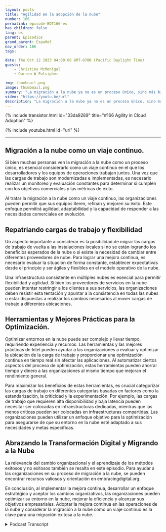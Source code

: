 ```yaml
---
layout: posts
title: "Agilidad en la adopción de la nube"
number: 166
permalink: episode-EDT166-es
has_children: false
lang: es
parent: Episodios
grand_parent: Español
nav_order: 166
tags:

date: Thu Oct 12 2023 04:00:00 GMT-0700 (Pacific Daylight Time)
guests:
    - Christine McMonigal
    - Darren W Pulsipher

img: thumbnail.png
image: thumbnail.png
summary: "La migración a la nube ya no es un proceso único, sino más bien un viaje continuo que requiere una evaluación, monitoreo y ajuste constantes para alcanzar los objetivos empresariales. En este episodio de nuestro podcast, el anfitrión Darren Pulsipher habla con la invitada Christine McMonigal sobre la importancia de adoptar la mejora continua en las operaciones en la nube."
video: "https://youtu.be/url"
description: "La migración a la nube ya no es un proceso único, sino más bien un viaje continuo que requiere una evaluación, monitoreo y ajuste constantes para alcanzar los objetivos empresariales. En este episodio de nuestro podcast, el anfitrión Darren Pulsipher habla con la invitada Christine McMonigal sobre la importancia de adoptar la mejora continua en las operaciones en la nube."
---
```


<div>
{% include transistor.html id="33da9289" title="#166 Agility in Cloud Adoption" %}

{% include youtube.html id="url" %}
</div>

---

## Migración a la nube como un viaje continuo.

Si bien muchas personas ven la migración a la nube como un proceso único, es esencial considerarlo como un viaje continuo en el que los desarrolladores y los equipos de operaciones trabajan juntos. Una vez que las cargas de trabajo son modernizadas e implementadas, es necesario realizar un monitoreo y evaluación constantes para determinar si cumplen con los objetivos comerciales y las métricas de éxito.

Al tratar la migración a la nube como un viaje continuo, las organizaciones pueden permitir que sus equipos iteren, refinan y mejoren su éxito. Este enfoque permitirá agilidad, adaptabilidad y la capacidad de responder a las necesidades comerciales en evolución.

## Repatriando cargas de trabajo y flexibilidad

Un aspecto importante a considerar es la posibilidad de migrar las cargas de trabajo de vuelta a las instalaciones locales si no se están logrando los beneficios esperados de la nube o si existe la necesidad de cambiar entre diferentes proveedores de nube. Para lograr una mejora continua, es necesario evaluar la situación de forma constante, establecer expectativas desde el principio y ser ágiles y flexibles en el modelo operativo de la nube.

Una infraestructura consistente en múltiples nubes es esencial para permitir flexibilidad y agilidad. Si bien los proveedores de servicios en la nube pueden intentar restringir a los clientes a sus servicios, las organizaciones deben resistir esta tentación y apuntar a la consistencia en todas las nubes o estar dispuestas a realizar los cambios necesarios al mover cargas de trabajo a diferentes ubicaciones.

## Herramientas y Mejores Prácticas para la Optimización.

Optimizar entornos en la nube puede ser complejo y llevar tiempo, requiriendo experiencia y recursos. Las herramientas y las mejores prácticas de Intel pueden ayudar a las organizaciones a evaluar y optimizar la ubicación de la carga de trabajo y proporcionar una optimización continua en tiempo real sin afectar las aplicaciones. Al automatizar ciertos aspectos del proceso de optimización, estas herramientas pueden ahorrar tiempo y dinero a las organizaciones al mismo tiempo que mejoran el rendimiento general.

Para maximizar los beneficios de estas herramientas, es crucial categorizar las cargas de trabajo en diferentes categorías basadas en factores como la estandarización, la criticidad y la experimentación. Por ejemplo, las cargas de trabajo que requieren alta disponibilidad y baja latencia pueden necesitar ser colocadas en infraestructuras dedicadas, mientras que las menos críticas pueden ser colocadas en infraestructuras compartidas. Las organizaciones pueden utilizar un enfoque objetivo para la optimización para asegurarse de que su entorno en la nube esté adaptado a sus necesidades y metas específicas.

## Abrazando la Transformación Digital y Migrando a la Nube

La relevancia del cambio organizacional y el aprendizaje de los métodos exitosos y no exitosos también se resalta en este episodio. Para ayudar a las organizaciones en su proceso de migración a la nube, se pueden encontrar recursos valiosos y orientación en embracingdigital.org.

En conclusión, al implementar la mejora continua, desarrollar un enfoque estratégico y aceptar los cambios organizativos, las organizaciones pueden optimizar su entorno en la nube, mejorar la eficiencia y alcanzar sus objetivos empresariales. Adoptar la mejora continua en las operaciones de la nube y considerar la migración a la nube como un viaje continuo es la clave para una migración exitosa a la nube.



<details>
<summary> Podcast Transcript </summary>

<p></p>

</details>
